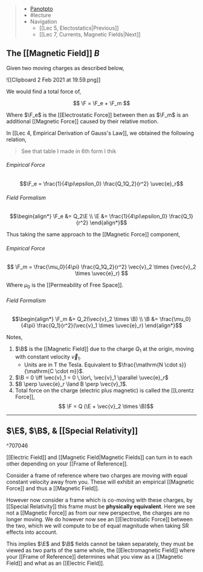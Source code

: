 > - [Panotpto](https://uniofbath.cloud.panopto.eu/Panopto/Pages/Viewer.aspx?id=c0dc122f-e261-450e-82a0-acb60126279b)
> - #lecture
> - Navigation
> 	- [[Lec 5, Electostatics|Previous]]
> 	- [[Lec 7, Currents, Magnetic Fields|Next]]

## The [[Magnetic Field]] $B$

Given two moving charges as described below,

![[Clipboard 2 Feb 2021 at 19.59.png]]

We would find a total force of,

$$
\F = \F_e + \F_m
$$

Where $\F_e$ is the [[Electrostatic Force]] between then as $\F_m$ is an additional [[Magnetic Force]] caused by their relative motion.

In [[Lec 4, Empirical Derivation of Gauss's Law]], we obtained the following relation,

> See that table I made in 6th form I thik

###### Empirical Force
$$\F_e = \frac{1}{4\pi\epsilon_0} \frac{Q_1Q_2}{r^2} \uvec{e}_r$$

###### Field Formalism
$$\begin{align*}
\F_e &= Q_2\E \\
\E &= \frac{1}{4\pi\epsilon_0} \frac{Q_1}{r^2}
\end{align*}$$

Thus taking the same approach to the [[Magnetic Force]] component,

###### Empirical Force
$$ \F_m = \frac{\mu_0}{4\pi} \frac{Q_1Q_2}{r^2} \vec{v}_2 \times (\vec{v}_2 \times \uvec{e}_r) $$

Where $\mu_0$ is the [[Permeability of Free Space]].

###### Field Formalism
$$\begin{align*}
\F_m &= Q_2(\vec{v}_2 \times \B) \\
\B &= \frac{\mu_0}{4\pi} \frac{Q_1}{r^2}(\vec{v}_1 \times \uvec{e}_r)
\end{align*}$$

Notes,
1. $\B$ is the [[Magnetic Field]] due to the charge $Q_1$ at the origin, moving with constant velocity $\vec{v}_1$.
	- Units are in $\mathrm{T}$ the Tesla. Equivalent to $\frac{\mathrm{N \cdot s}}{\mathrm{C \cdot m}}$.
2. $\B = 0 \iff \vec{v}_1 = 0 \,\lor\, \vec{v}_1 \parallel \uvec{e}_r$
3. $B \perp \uvec{e}_r \land B \perp \vec{v}_1$.
4. Total force on the charge (electric plus magnetic) is called the [[Lorentz Force]],
	$$ \F = Q (\E + \vec{v}_2 \times \B)$$

---

## $\E$, $\B$, & [[Special Relativity]]

^707046

[[Electric Field]] and [[Magnetic Field|Magnetic Fields]]  can turn in to each other depending on your [[Frame of Reference]].

Consider a frame of reference where two charges are moving with equal constant velocity away from you. These will exhibit an empirical [[Magnetic Force]] and thus a [[Magnetic Field]].

However now consider a frame which is co-moving with these charges, by [[Special Relativity]] this frame must be **physically equivalent**. Here we see not a [[Magnetic Force]] as from our new perspective, the charges are no longer moving. We do however now see an [[Electrostatic Force]] between the two, which we will compute to be of equal magnitude when taking SR effects into account.

This implies $\E$ and $\B$ fields cannot be taken separately, they must be viewed as two parts of the same whole, the [[Electromagnetic Field]] where your [[Frame of Reference]] determines what you view as a [[Magnetic Field]] and what as an [[Electric Field]].
